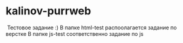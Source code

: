 # kalinov-purrweb
 
 Тестовое задание :)
 В папке html-test распоолагается задание по верстке
 В папке js-test соответственно задание по js

